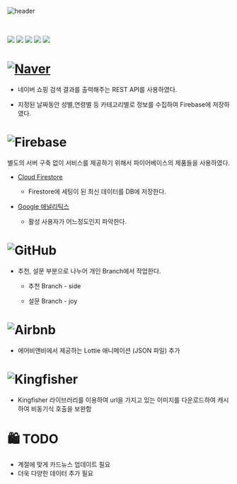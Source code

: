 
![header](https://capsule-render.vercel.app/api?type=wave&color=FFE162&height=300&section=header&text=Giftatte22&fontSize=90)
  
  <br></br>
 <img src="https://img.shields.io/badge/-Giftattee22-yellow"> <img src="https://img.shields.io/badge/Xcode-13.2.1-blue"> <img src="https://img.shields.io/badge/swift-5.5.2-blue"> <img src="https://img.shields.io/badge/iOS-15.4.1-blue"> <img src="https://img.shields.io/badge/Cocoapods-1.11.3-blue">


# [<img alt="Naver" src ="https://img.shields.io/badge/Naver-03C75A.svg?&style=for-the-badge&logo=Naver&logoColor=white"/>](https://developers.naver.com/docs/serviceapi/search/shopping/shopping.md#%EC%87%BC%ED%95%91)

- 네이버 쇼핑 검색 결과를 출력해주는 REST API를 사용하였다.

- 지정된 날짜동안 성별,연령별 등 카테고리별로 정보를 수집하여 Firebase에 저장하였다. 




 # ![Firebase](https://img.shields.io/badge/firebase-%23039BE5.svg?style=for-the-badge&logo=firebase)
 
 별도의 서버 구축 없이 서비스를 제공하기 위해서 파이어베이스의 제품들을 사용하였다.
 
 - [Cloud Firestore](https://firebase.google.com/products/firestore?hl=ko)
   - Firestore에 세팅이 된 최신 데이터를 DB에 저장한다.
  
  - [Google 애널리틱스](https://firebase.google.com/products/analytics?hl=ko)
    - 활성 사용자가 어느정도인지 파악한다. 

# <img alt="GitHub" src ="https://img.shields.io/badge/GitHub-181717.svg?&style=for-the-badge&logo=GitHub&logoColor=white"/>

- 추천, 설문 부분으로 나누어 개인 Branch에서 작업한다.

  - 추천 Branch - side

  - 설문 Branch - joy

# <img alt="Airbnb" src ="https://img.shields.io/badge/Airbnb-FF5A5F.svg?&style=for-the-badge&logo=Airbnb&logoColor=white"/>

- 에어비앤비에서 제공하는 Lottie 애니메이션 (JSON 파일) 추가

# <img alt="Kingfisher" src ="https://img.shields.io/badge/Kingfisher-FA5A55.svg?&style=for-the-badge&logo=Kingfisher&logoColor=white">

- Kingfisher 라이브러리를 이용하여 url을 가지고 있는 이미지를 다운로드하여 캐시하여 비동기식 호출을 보완함



# 🛍️ TODO
- 계절에 맞게 카드뉴스 업데이트 필요
- 더욱 다양한 데이터 추가 필요







